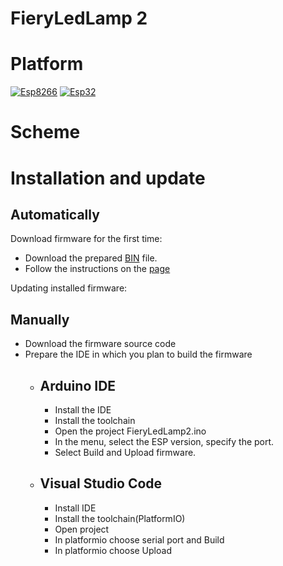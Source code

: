 # FieryLedLamp 2

# Platform
[![Esp8266](https://img.shields.io/badge/platform-ESP8266-green)](https://www.espressif.com/en/products/socs/esp8266)
[![Esp32](https://img.shields.io/badge/platform-ESP32-green)](https://www.espressif.com/en/products/socs/esp32)

# Scheme
# Installation and update
## Automatically
Download firmware for the first time:
- Download the prepared [BIN]() file.
- Follow the instructions on the [page](https://github.com/SequoiaSan/Guide-How-To-Upload-bin-to-ESP8266-ESP32)

Updating installed firmware:
## Manually
- Download the firmware source code
- Prepare the IDE in which you plan to build the firmware
    - ## Arduino IDE
        - Install the IDE
        - Install the toolchain
        - Open the project FieryLedLamp2.ino
        - In the menu, select the ESP version, specify the port.
        - Select Build and Upload firmware.
    - ## Visual Studio Code
        - Install IDE
        - Install the toolchain(PlatformIO)
        - Open project
        - In platformio choose serial port and Build
        - In platformio choose Upload
